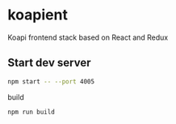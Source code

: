 # koapient
Koapi frontend stack based on React and Redux

## Start dev server
```bash
npm start -- --port 4005
```
build
```bash
npm run build
```
